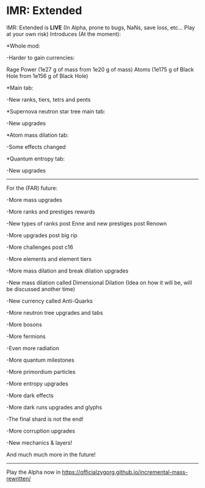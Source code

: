 # IMR: Extended

IMR: Extended is **LIVE** (In Alpha, prone to bugs, NaNs, save loss, etc... Play at your own risk)
Introduces (At the moment):

\*Whole mod:

-Harder to gain currencies:

Rage Power (1e27 g of mass from 1e20 g of mass)
Atoms (1e175 g of Black Hole from 1e156 g of Black Hole)

\*Main tab:

-New ranks, tiers, tetrs and pents

\*Supernova neutron star tree main tab:

-New upgrades

\*Atom mass dilation tab:

-Some effects changed

\*Quantum entropy tab:

-New upgrades

---

For the (FAR) future:

-More mass upgrades

-More ranks and prestiges rewards

-New types of ranks post Enne and new prestiges post Renown

-More upgrades post big rip

-More challenges post c16

-More elements and element tiers

-More mass dilation and break dilation upgrades

-New mass dilation called Dimensional Dilation (Idea on how it will be, will be discussed another time)

-New currency called Anti-Quarks

-More neutron tree upgrades and tabs

-More bosons

-More fermions

-Even more radiation

-More quantum milestones

-More primordium particles

-More entropy upgrades

-More dark effects

-More dark runs upgrades and glyphs

-The final shard is not the end!

-More corruption upgrades

-New mechanics & layers!

And much much more in the future!

---

Play the Alpha now in https://officialzygorg.github.io/incremental-mass-rewritten/
